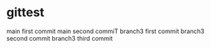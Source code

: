 # gittest
main first commit
main second commiT
branch3 first commit
branch3 second commit
branch3 third commit

